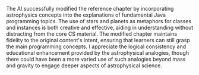 The AI successfully modified the reference chapter by incorporating astrophysics concepts into the explanations of fundamental Java programming topics. The use of stars and planets as metaphors for classes and instances is both creative and effective, aiding in understanding without distracting from the core CS material. The modified chapter maintains fidelity to the original content's intent, ensuring that learners can still grasp the main programming concepts. I appreciate the logical consistency and educational enhancement provided by the astrophysical analogies, though there could have been a more varied use of such analogies beyond mass and gravity to engage deeper aspects of astrophysical science.